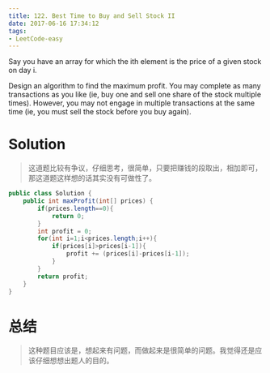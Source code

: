 ```yaml
---
title: 122. Best Time to Buy and Sell Stock II
date: 2017-06-16 17:34:12
tags:
- LeetCode-easy
---
```

Say you have an array for which the ith element is the price of a given stock on day i.

Design an algorithm to find the maximum profit. You may complete as many transactions as you like (ie, buy one and sell one share of the stock multiple times). However, you may not engage in multiple transactions at the same time (ie, you must sell the stock before you buy again).

<!-- more -->

# Solution
>这道题比较有争议，仔细思考，很简单，只要把赚钱的段取出，相加即可，那这道题这样想的话其实没有可做性了。

```java
public class Solution {
    public int maxProfit(int[] prices) {
        if(prices.length==0){
            return 0;
        }
        int profit = 0;
        for(int i=1;i<prices.length;i++){
            if(prices[i]>prices[i-1]){
                profit += (prices[i]-prices[i-1]);
            }
        }
        return profit;
    }
}
```

# 总结
>这种题目应该是，想起来有问题，而做起来是很简单的问题。我觉得还是应该仔细想想出题人的目的。
